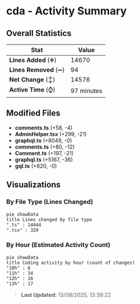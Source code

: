 # cda - Activity Summary 

## Overall Statistics

| Stat                   | Value                                                             |
| ---------------------- | ----------------------------------------------------------------- |
| **Lines Added** (➕)   | 14670                                          |
| **Lines Removed** (➖) | 94                                        |
| **Net Change** (↕)    | 14576                |
| **Active Time** (⌚)   | 97 minutes |


## Modified Files
- **comments.ts** (+58, -4)
- **AdminHelper.tsx** (+299, -21)
- **graphql.ts** (+8049, -0)
- **comments.ts** (+80, -12)
- **Comment.ts** (+197, -21)
- **graphql.ts** (+5167, -36)
- **gql.ts** (+820, -0)

## Visualizations

### By File Type (Lines Changed)

```mermaid
pie showData
title Lines changed by file type
".ts" : 14444
".tsx" : 320
```

### By Hour (Estimated Activity Count)

```mermaid
pie showData
title Coding activity by hour (count of changes)
"10h" : 6
"11h" : 34
"12h" : 16
"13h" : 17
```


> **Last Updated:** 13/08/2025, 13:39:22